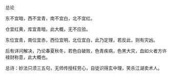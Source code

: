 总论

东不宜暗，西不宜青，南不宜白，北不宜红。

仓宜红黄，库宜青暗，此大概，无不应验。

东位宜青，南位宜赤，西位宜明，北位宜白，此乃定理，若反此，则有灾凶。

后有详问解决，乃论春夏秋冬，若色白破败，色青疾病，色黑大灾，血如火者方许禄财称意，此大概也。

总诗：妙法只须三五句，无师传授枉劳心，自徒识得玄中理，笑杀江湖卖术人。

